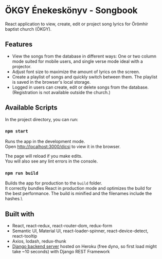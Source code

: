 # ÖKGY Énekeskönyv - Songbook

React application to view, create, edit or project song lyrics for Örömhír baptist church (ÖKGY).

## Features

- View the songs from the database in different ways: One or two column mode suited for mobile users, and single verse mode ideal with a projector.
- Adjust font size to maximize the amount of lyrics on the screen.
- Create a playlist of songs and quickly switch between them. The playlist is saved in the browser's local storage.
- Logged in users can create, edit or delete songs from the database. (Registration is not available outside the church.)

## Available Scripts

In the project directory, you can run:

### `npm start`

Runs the app in the development mode.\
Open [http://localhost:3000/dicsi](http://localhost:3000/dicsi) to view it in the browser.

The page will reload if you make edits.\
You will also see any lint errors in the console.

### `npm run build`

Builds the app for production to the `build` folder.\
It correctly bundles React in production mode and optimizes the build for the best performance.
The build is minified and the filenames include the hashes.\

## Built with

- React, react-redux, react-router-dom, redux-form
- Semantic UI, Material UI, react-loader-spinner, react-device-detect, react-tooltip
- Axios, lodash, redux-thunk
- [Django backend server](https://github.com/Tschonti/dicsi-api) hosted on Heroku (free dyno, so first load might take ~10 seconds) with Django REST Framework
